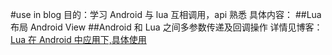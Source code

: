 #use in blog
目的：学习 Android 与 lua 互相调用，api 熟悉
具体内容：
 ##Lua 布局 Android View
 ##Android 和 Lua 之间多参数传递及回调操作
详情见博客：[ Lua 在 Android 中应用下,具体使用]()